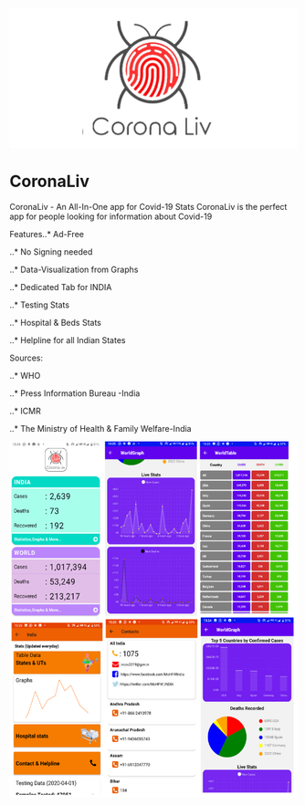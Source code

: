 ![Logo](https://github.com/AJV2018/CoronaLiv/blob/master/splash.png?raw=true)
# CoronaLiv
CoronaLiv - An All-In-One app for Covid-19 Stats  CoronaLiv is the perfect app for people looking for information about Covid-19

Features..* Ad-Free

..* No Signing needed 

..* Data-Visualization from Graphs 

..* Dedicated Tab for INDIA 

..* Testing Stats 

..* Hospital &amp; Beds Stats 

..* Helpline for all Indian States  


Sources: 

..* WHO

..* Press Information Bureau -India 

..* ICMR

..* The Ministry of Health &amp; Family Welfare-India


![Image of Yaktocat](https://github.com/AJV2018/CoronaLiv/blob/master/Collage.png?raw=true)
